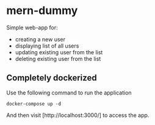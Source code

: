 # mern-dummy
Simple web-app for:
- creating a new user
- displaying list of all users
- updating existing user from the list
- deleting existing user from the list

## Completely dockerized
Use the following command to run the application

```
docker-compose up -d
```

And then visit [http://localhost:3000/] to access the app.
